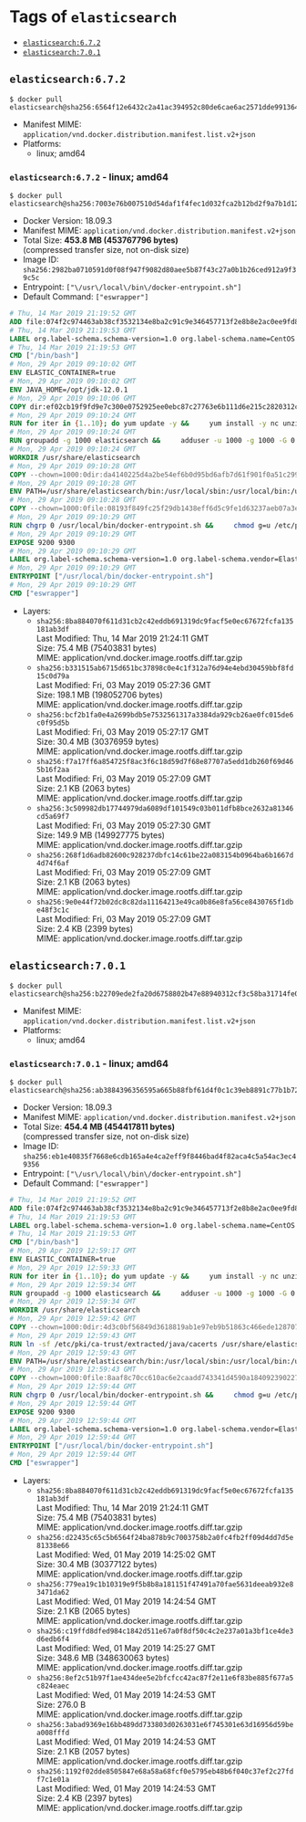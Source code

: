 <!-- THIS FILE IS GENERATED VIA './update-remote.sh' -->

# Tags of `elasticsearch`

-	[`elasticsearch:6.7.2`](#elasticsearch672)
-	[`elasticsearch:7.0.1`](#elasticsearch701)

## `elasticsearch:6.7.2`

```console
$ docker pull elasticsearch@sha256:6564f12e6432c2a41ac394952c80de6cae6ac2571dde9913641a637177288bf4
```

-	Manifest MIME: `application/vnd.docker.distribution.manifest.list.v2+json`
-	Platforms:
	-	linux; amd64

### `elasticsearch:6.7.2` - linux; amd64

```console
$ docker pull elasticsearch@sha256:7003e76b007510d54daf1f4fec1d032fca2b12bd2f9a7b1d12a2e99220590996
```

-	Docker Version: 18.09.3
-	Manifest MIME: `application/vnd.docker.distribution.manifest.v2+json`
-	Total Size: **453.8 MB (453767796 bytes)**  
	(compressed transfer size, not on-disk size)
-	Image ID: `sha256:2982ba0710591d0f08f947f9082d80aee5b87f43c27a0b1b26ced912a9f39c5c`
-	Entrypoint: `["\/usr\/local\/bin\/docker-entrypoint.sh"]`
-	Default Command: `["eswrapper"]`

```dockerfile
# Thu, 14 Mar 2019 21:19:52 GMT
ADD file:074f2c974463ab38cf3532134e8ba2c91c9e346457713f2e8b8e2ac0ee9fd83d in / 
# Thu, 14 Mar 2019 21:19:53 GMT
LABEL org.label-schema.schema-version=1.0 org.label-schema.name=CentOS Base Image org.label-schema.vendor=CentOS org.label-schema.license=GPLv2 org.label-schema.build-date=20190305
# Thu, 14 Mar 2019 21:19:53 GMT
CMD ["/bin/bash"]
# Mon, 29 Apr 2019 09:10:02 GMT
ENV ELASTIC_CONTAINER=true
# Mon, 29 Apr 2019 09:10:02 GMT
ENV JAVA_HOME=/opt/jdk-12.0.1
# Mon, 29 Apr 2019 09:10:06 GMT
COPY dir:ef02cb19f9fd9e7c300e0752925ee0ebc87c27763e6b111d6e215c2820312c0e in /opt/jdk-12.0.1 
# Mon, 29 Apr 2019 09:10:24 GMT
RUN for iter in {1..10}; do yum update -y &&     yum install -y nc unzip wget which &&     yum clean all && exit_code=0 && break || exit_code=$? && echo "yum error: retry $iter in 10s" && sleep 10; done;     (exit $exit_code)
# Mon, 29 Apr 2019 09:10:24 GMT
RUN groupadd -g 1000 elasticsearch &&     adduser -u 1000 -g 1000 -G 0 -d /usr/share/elasticsearch elasticsearch &&     chmod 0775 /usr/share/elasticsearch &&     chgrp 0 /usr/share/elasticsearch
# Mon, 29 Apr 2019 09:10:24 GMT
WORKDIR /usr/share/elasticsearch
# Mon, 29 Apr 2019 09:10:28 GMT
COPY --chown=1000:0dir:da4140225d4a2be54ef6b0d95bd6afb7d61f901f0a51c2991f5b27131e6913d0 in /usr/share/elasticsearch 
# Mon, 29 Apr 2019 09:10:28 GMT
ENV PATH=/usr/share/elasticsearch/bin:/usr/local/sbin:/usr/local/bin:/usr/sbin:/usr/bin:/sbin:/bin
# Mon, 29 Apr 2019 09:10:28 GMT
COPY --chown=1000:0file:08193f849fc25f29db1438eff6d5c9fe1d63237aeb07a3e0009e8ba554f97c31 in /usr/local/bin/docker-entrypoint.sh 
# Mon, 29 Apr 2019 09:10:29 GMT
RUN chgrp 0 /usr/local/bin/docker-entrypoint.sh &&     chmod g=u /etc/passwd &&     chmod 0775 /usr/local/bin/docker-entrypoint.sh
# Mon, 29 Apr 2019 09:10:29 GMT
EXPOSE 9200 9300
# Mon, 29 Apr 2019 09:10:29 GMT
LABEL org.label-schema.schema-version=1.0 org.label-schema.vendor=Elastic org.label-schema.name=elasticsearch org.label-schema.version=6.7.2 org.label-schema.url=https://www.elastic.co/products/elasticsearch org.label-schema.vcs-url=https://github.com/elastic/elasticsearch license=Elastic License
# Mon, 29 Apr 2019 09:10:29 GMT
ENTRYPOINT ["/usr/local/bin/docker-entrypoint.sh"]
# Mon, 29 Apr 2019 09:10:29 GMT
CMD ["eswrapper"]
```

-	Layers:
	-	`sha256:8ba884070f611d31cb2c42eddb691319dc9facf5e0ec67672fcfa135181ab3df`  
		Last Modified: Thu, 14 Mar 2019 21:24:11 GMT  
		Size: 75.4 MB (75403831 bytes)  
		MIME: application/vnd.docker.image.rootfs.diff.tar.gzip
	-	`sha256:b331515ab6715d651bc37898c0e4c1f312a76d94e4ebd30459bbf8fd15c0d79a`  
		Last Modified: Fri, 03 May 2019 05:27:36 GMT  
		Size: 198.1 MB (198052706 bytes)  
		MIME: application/vnd.docker.image.rootfs.diff.tar.gzip
	-	`sha256:bcf2b1fa0e4a2699bdb5e7532561317a3384da929cb26ae0fc015de6c0f95d5b`  
		Last Modified: Fri, 03 May 2019 05:27:17 GMT  
		Size: 30.4 MB (30376959 bytes)  
		MIME: application/vnd.docker.image.rootfs.diff.tar.gzip
	-	`sha256:f7a17ff6a854725f8ac3f6c18d59d7f68e87707a5edd1db260f69d465b16f2aa`  
		Last Modified: Fri, 03 May 2019 05:27:09 GMT  
		Size: 2.1 KB (2063 bytes)  
		MIME: application/vnd.docker.image.rootfs.diff.tar.gzip
	-	`sha256:3c509982db17744979da6089df101549c03b011dfb8bce2632a81346cd5a69f7`  
		Last Modified: Fri, 03 May 2019 05:27:30 GMT  
		Size: 149.9 MB (149927775 bytes)  
		MIME: application/vnd.docker.image.rootfs.diff.tar.gzip
	-	`sha256:268f1d6adb82600c928237dbfc14c61be22a083154b0964ba6b1667d4d74f6af`  
		Last Modified: Fri, 03 May 2019 05:27:09 GMT  
		Size: 2.1 KB (2063 bytes)  
		MIME: application/vnd.docker.image.rootfs.diff.tar.gzip
	-	`sha256:9e0e44f72b02dc8c82da11164213e49ca0b86e8fa56ce8430765f1dbe48f3c1c`  
		Last Modified: Fri, 03 May 2019 05:27:09 GMT  
		Size: 2.4 KB (2399 bytes)  
		MIME: application/vnd.docker.image.rootfs.diff.tar.gzip

## `elasticsearch:7.0.1`

```console
$ docker pull elasticsearch@sha256:b22709ede2fa20d6758802b47e88940312cf3c58ba31714fe062b5561dc3efd2
```

-	Manifest MIME: `application/vnd.docker.distribution.manifest.list.v2+json`
-	Platforms:
	-	linux; amd64

### `elasticsearch:7.0.1` - linux; amd64

```console
$ docker pull elasticsearch@sha256:ab3884396356595a665b88fbf61d4f0c1c39eb8891c77b1b72d5fe83ae3a1c75
```

-	Docker Version: 18.09.3
-	Manifest MIME: `application/vnd.docker.distribution.manifest.v2+json`
-	Total Size: **454.4 MB (454417811 bytes)**  
	(compressed transfer size, not on-disk size)
-	Image ID: `sha256:eb1e40835f7668e6cdb165a4e4ca2eff9f8446bad4f82aca4c5a54ac3ec49356`
-	Entrypoint: `["\/usr\/local\/bin\/docker-entrypoint.sh"]`
-	Default Command: `["eswrapper"]`

```dockerfile
# Thu, 14 Mar 2019 21:19:52 GMT
ADD file:074f2c974463ab38cf3532134e8ba2c91c9e346457713f2e8b8e2ac0ee9fd83d in / 
# Thu, 14 Mar 2019 21:19:53 GMT
LABEL org.label-schema.schema-version=1.0 org.label-schema.name=CentOS Base Image org.label-schema.vendor=CentOS org.label-schema.license=GPLv2 org.label-schema.build-date=20190305
# Thu, 14 Mar 2019 21:19:53 GMT
CMD ["/bin/bash"]
# Mon, 29 Apr 2019 12:59:17 GMT
ENV ELASTIC_CONTAINER=true
# Mon, 29 Apr 2019 12:59:33 GMT
RUN for iter in {1..10}; do yum update -y &&     yum install -y nc unzip wget which &&     yum clean all && exit_code=0 && break || exit_code=$? && echo "yum error: retry $iter in 10s" && sleep 10; done;     (exit $exit_code)
# Mon, 29 Apr 2019 12:59:34 GMT
RUN groupadd -g 1000 elasticsearch &&     adduser -u 1000 -g 1000 -G 0 -d /usr/share/elasticsearch elasticsearch &&     chmod 0775 /usr/share/elasticsearch &&     chgrp 0 /usr/share/elasticsearch
# Mon, 29 Apr 2019 12:59:34 GMT
WORKDIR /usr/share/elasticsearch
# Mon, 29 Apr 2019 12:59:42 GMT
COPY --chown=1000:0dir:4d3c0bf56849d3618819ab1e97eb9b51863c466ede1287079a026056c7867bff in /usr/share/elasticsearch 
# Mon, 29 Apr 2019 12:59:43 GMT
RUN ln -sf /etc/pki/ca-trust/extracted/java/cacerts /usr/share/elasticsearch/jdk/lib/security/cacerts
# Mon, 29 Apr 2019 12:59:43 GMT
ENV PATH=/usr/share/elasticsearch/bin:/usr/local/sbin:/usr/local/bin:/usr/sbin:/usr/bin:/sbin:/bin
# Mon, 29 Apr 2019 12:59:43 GMT
COPY --chown=1000:0file:8aaf8c70cc610ac6e2caadd743341d4590a184092390227b9bfc69044c733e28 in /usr/local/bin/docker-entrypoint.sh 
# Mon, 29 Apr 2019 12:59:44 GMT
RUN chgrp 0 /usr/local/bin/docker-entrypoint.sh &&     chmod g=u /etc/passwd &&     chmod 0775 /usr/local/bin/docker-entrypoint.sh
# Mon, 29 Apr 2019 12:59:44 GMT
EXPOSE 9200 9300
# Mon, 29 Apr 2019 12:59:44 GMT
LABEL org.label-schema.schema-version=1.0 org.label-schema.vendor=Elastic org.label-schema.name=elasticsearch org.label-schema.version=7.0.1 org.label-schema.url=https://www.elastic.co/products/elasticsearch org.label-schema.vcs-url=https://github.com/elastic/elasticsearch license=Elastic License
# Mon, 29 Apr 2019 12:59:44 GMT
ENTRYPOINT ["/usr/local/bin/docker-entrypoint.sh"]
# Mon, 29 Apr 2019 12:59:44 GMT
CMD ["eswrapper"]
```

-	Layers:
	-	`sha256:8ba884070f611d31cb2c42eddb691319dc9facf5e0ec67672fcfa135181ab3df`  
		Last Modified: Thu, 14 Mar 2019 21:24:11 GMT  
		Size: 75.4 MB (75403831 bytes)  
		MIME: application/vnd.docker.image.rootfs.diff.tar.gzip
	-	`sha256:d22435c65c5b6564f24ba878b9c7003758b2a0fc4fb2ff09d4dd7d5e81338e66`  
		Last Modified: Wed, 01 May 2019 14:25:02 GMT  
		Size: 30.4 MB (30377122 bytes)  
		MIME: application/vnd.docker.image.rootfs.diff.tar.gzip
	-	`sha256:779ea19c1b10319e9f5b8b8a181151f47491a70fae5631deeab932e83471da62`  
		Last Modified: Wed, 01 May 2019 14:24:54 GMT  
		Size: 2.1 KB (2065 bytes)  
		MIME: application/vnd.docker.image.rootfs.diff.tar.gzip
	-	`sha256:c19ffd8dfed984c1842d511e67a0f8df50c4c2e237a01a3bf1ce4de3d6edb6f4`  
		Last Modified: Wed, 01 May 2019 14:25:27 GMT  
		Size: 348.6 MB (348630063 bytes)  
		MIME: application/vnd.docker.image.rootfs.diff.tar.gzip
	-	`sha256:8ef2c51b97f1ae434dee5e2bfcfcc42ac87f2e11e6f83be885f677a5c824eaec`  
		Last Modified: Wed, 01 May 2019 14:24:53 GMT  
		Size: 276.0 B  
		MIME: application/vnd.docker.image.rootfs.diff.tar.gzip
	-	`sha256:3abad9369e16bb489dd733803d0263031e6f745301e63d16956d59bea008fffd`  
		Last Modified: Wed, 01 May 2019 14:24:53 GMT  
		Size: 2.1 KB (2057 bytes)  
		MIME: application/vnd.docker.image.rootfs.diff.tar.gzip
	-	`sha256:1192f02dde8505847e68a58a68fcf0e5795eb48b6f040c37ef2c27fdf7c1e01a`  
		Last Modified: Wed, 01 May 2019 14:24:53 GMT  
		Size: 2.4 KB (2397 bytes)  
		MIME: application/vnd.docker.image.rootfs.diff.tar.gzip
